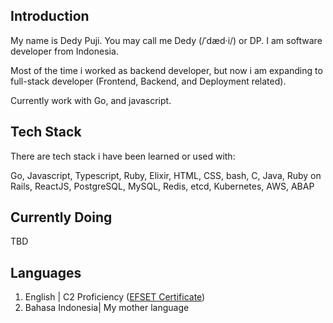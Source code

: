 ## Introduction

My name is Dedy Puji. You may call me Dedy (/ˈdæd·i/) or DP. I am software developer from Indonesia. 

Most of the time i worked as backend developer, but now i am expanding to full-stack developer (Frontend, Backend, and Deployment related). 

Currently work with Go, and javascript.

## Tech Stack
There are tech stack i have been learned or used with:

Go, Javascript, Typescript, Ruby, Elixir, HTML, CSS, bash, C, Java, Ruby on Rails, ReactJS, PostgreSQL, MySQL, Redis, etcd, Kubernetes, AWS, ABAP 


## Currently Doing
TBD

## Languages
1. English | C2 Proficiency ([EFSET Certificate](https://cert.efset.org/fm7xWX))
2. Bahasa Indonesia| My mother language


